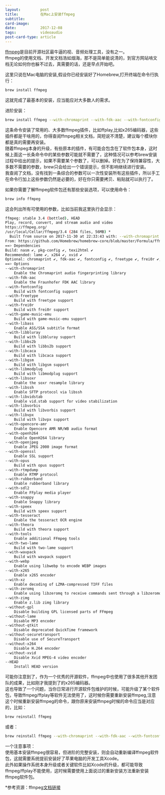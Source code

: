 ```yaml
---
layout:         post
title:          在Mac上安装ffmpeg
subtitle:       
card-image:     
date:           2017-12-08
tags:           videoaudio
post-card-type: article
---
```

[ffmpeg](https://www.ffmpeg.org)是目前开源社区最牛逼的视、音频处理工具，没有之一。<br>
ffmpeg的使用文档、开发文档浩如烟海，那不是简单能说清的，到官方网站啃文档无论如何你也躲不过去，真需要的话，还是早点开始吧。<br>

这里只说在Mac电脑的安装,假设你已经安装好了Homebrew,打开终端在命令行执行：
```bash
brew install ffmpeg
```
这就完成了最基本的安装，应当能应对大多数人的需求。

进阶安装：
```bash
brew install ffmpeg --with-chromaprint --with-fdk-aac --with-fontconfig --with-freetype --with-frei0r --with-game-music-emu --with-libass --with-libbluray --with-libbs2b --with-libcaca --with-libebur128 --with-libgsm --with-libmodplug --with-libsoxr --with-libssh --with-libvidstab --with-libvorbis --with-libvpx --with-opencore-amr --with-openh264 --with-openjpeg --with-openssl --with-opus --with-rtmpdump --with-rubberband --with-schroedinger --with-sdl2 --with-snappy --with-speex --with-tesseract --with-theora --with-tools --with-two-lame --with-wavpack --with-webp --with-x265 --with-xz --with-zeromq --with-zimg
```
这条命令安装了常用的、大多数ffmpeg插件，比如ffplay,比如x265编码器，这些插件都是干啥用的，你得查阅ffmpeg相关文档，简短说不清楚，建议每个模块你都是真的需要再安装。<br>
随着ffmpeg本身的升级，有些原本的插件，有可能会包含在了软件包本身，这时候上面这一长条命令中的某些参数可能就不需要了，这种情况可以参考brew安装过程中给出的提示，如果不需要某个参数了，可以删掉。好在为了保持兼容性，大多数不需要的参数，brew只会给出一个错误提示，但不影响继续进行安装。<br>
我查阅了文档，没有找到一条综合的参数可以一次性安装所有这些插件，所以手工在命令行加上这些参数仍然是必要的，好在你只需要拷贝、粘贴就可以执行了。

如果你需要了解ffmpeg软件包还有那些安装选项，可以使用命令：
```bash
brew info ffmpeg
```
这会列出所有可使用的参数，比如当前我这里执行会显示：
```bash
ffmpeg: stable 3.4 (bottled), HEAD
Play, record, convert, and stream audio and video
https://ffmpeg.org/
/usr/local/Cellar/ffmpeg/3.4 (284 files, 56MB) *
  Built from source on 2017-11-30 at 22:33:43 with: --with-chromaprint --with-fdk-aac --with-libass --with-libsoxr --with-libssh --with-tesseract --with-libvidstab --with-opencore-amr --with-openh264 --with-openjpeg --with-openssl --with-rtmpdump --with-rubberband --with-sdl2 --with-snappy --with-tools --with-webp --with-x265 --with-xz --with-zeromq --with-zimg --with-fontconfig --with-freetype --with-frei0r --with-game-music-emu --with-libbluray --with-libbs2b --with-libcaca --with-libgsm --with-libmodplug --with-libvorbis --with-libvpx --with-opus --with-speex --with-theora --with-two-lame --with-wavpack
From: https://github.com/Homebrew/homebrew-core/blob/master/Formula/ffmpeg.rb
==> Dependencies
Build: nasm ✔, pkg-config ✔, texi2html ✔
Recommended: lame ✔, x264 ✔, xvid ✔
Optional: chromaprint ✔, fdk-aac ✔, fontconfig ✔, freetype ✔, frei0r ✔, game-music-emu ✔, libass ✔, libbluray ✔, libbs2b ✔, libcaca ✔, libgsm ✔, libmodplug ✔, libsoxr ✔, libssh ✔, libvidstab ✔, libvorbis ✔, libvpx ✔, opencore-amr ✔, openh264 ✔, openjpeg ✔, openssl ✔, opus ✔, rtmpdump ✔, rubberband ✔, sdl2 ✔, snappy ✔, speex ✔, tesseract ✔, theora ✔, two-lame ✔, wavpack ✔, webp ✔, x265 ✔, xz ✔, zeromq ✔, zimg ✔
==> Options
--with-chromaprint
	Enable the Chromaprint audio fingerprinting library
--with-fdk-aac
	Enable the Fraunhofer FDK AAC library
--with-fontconfig
	Build with fontconfig support
--with-freetype
	Build with freetype support
--with-frei0r
	Build with frei0r support
--with-game-music-emu
	Build with game-music-emu support
--with-libass
	Enable ASS/SSA subtitle format
--with-libbluray
	Build with libbluray support
--with-libbs2b
	Build with libbs2b support
--with-libcaca
	Build with libcaca support
--with-libgsm
	Build with libgsm support
--with-libmodplug
	Build with libmodplug support
--with-libsoxr
	Enable the soxr resample library
--with-libssh
	Enable SFTP protocol via libssh
--with-libvidstab
	Enable vid.stab support for video stabilization
--with-libvorbis
	Build with libvorbis support
--with-libvpx
	Build with libvpx support
--with-opencore-amr
	Enable Opencore AMR NR/WB audio format
--with-openh264
	Enable OpenH264 library
--with-openjpeg
	Enable JPEG 2000 image format
--with-openssl
	Enable SSL support
--with-opus
	Build with opus support
--with-rtmpdump
	Enable RTMP protocol
--with-rubberband
	Enable rubberband library
--with-sdl2
	Enable FFplay media player
--with-snappy
	Enable Snappy library
--with-speex
	Build with speex support
--with-tesseract
	Enable the tesseract OCR engine
--with-theora
	Build with theora support
--with-tools
	Enable additional FFmpeg tools
--with-two-lame
	Build with two-lame support
--with-wavpack
	Build with wavpack support
--with-webp
	Enable using libwebp to encode WEBP images
--with-x265
	Enable x265 encoder
--with-xz
	Enable decoding of LZMA-compressed TIFF files
--with-zeromq
	Enable using libzeromq to receive commands sent through a libzeromq client
--with-zimg
	Enable z.lib zimg library
--without-gpl
	Disable building GPL licensed parts of FFmpeg
--without-lame
	Disable MP3 encoder
--without-qtkit
	Disable deprecated QuickTime framework
--without-securetransport
	Disable use of SecureTransport
--without-x264
	Disable H.264 encoder
--without-xvid
	Disable Xvid MPEG-4 video encoder
--HEAD
	Install HEAD version
```
可能你注意到了，作为一个优秀的开源软件，ffmpeg中也使用了很多其他开发团队的成果，比如刚才我提到了的x265编码器。<br>
这也导致了一个问题，当你日常进行开源软件包维护的时候，可能升级了某个软件包，导致ffmpeg/ffplay等软件无法使用了，这时候你需要重新安装ffmpeg,注意这个时候重新安装ffmpeg的命令，跟你原来安装ffmpeg时候的命令应当是对应的，比如：
```bash
brew reinstall ffmpeg
```
或者：
```bash
brew reinstall ffmpeg --with-chromaprint --with-fdk-aac --with-fontconfig --with-freetype --with-frei0r --with-game-music-emu --with-libass --with-libbluray --with-libbs2b --with-libcaca --with-libebur128 --with-libgsm --with-libmodplug --with-libsoxr --with-libssh --with-libvidstab --with-libvorbis --with-libvpx --with-opencore-amr --with-openh264 --with-openjpeg --with-openssl --with-opus --with-rtmpdump --with-rubberband --with-schroedinger --with-sdl2 --with-snappy --with-speex --with-tesseract --with-theora --with-tools --with-two-lame --with-wavpack --with-webp --with-x265 --with-xz --with-zeromq --with-zimg
```

一个注意事项：<br>
使用基本安装ffmpeg很容易，但进阶的完整安装，则会自动重新编译ffmpeg软件包，这就需要系统提前安装好了苹果电脑的开发工具Xcode。<br>
此外如果操作系统本身升级或者关键软件比如Xcode的升级，都可能导致ffmpeg/ffplay不能使用，这时候需要使用上面说过的重新安装方法重新安装ffmpeg软件包。

*参考资源：ffmpeg[文档链接](https://www.ffmpeg.org/documentation.html)


